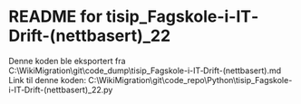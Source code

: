 # README for tisip_Fagskole-i-IT‐Drift-(nettbasert)_22
Denne koden ble eksportert fra C:\WikiMigration\git\code_dump\tisip_Fagskole-i-IT‐Drift-(nettbasert).md
Link til denne koden: C:\WikiMigration\git\code_repo\Python\tisip_Fagskole-i-IT‐Drift-(nettbasert)_22.py
